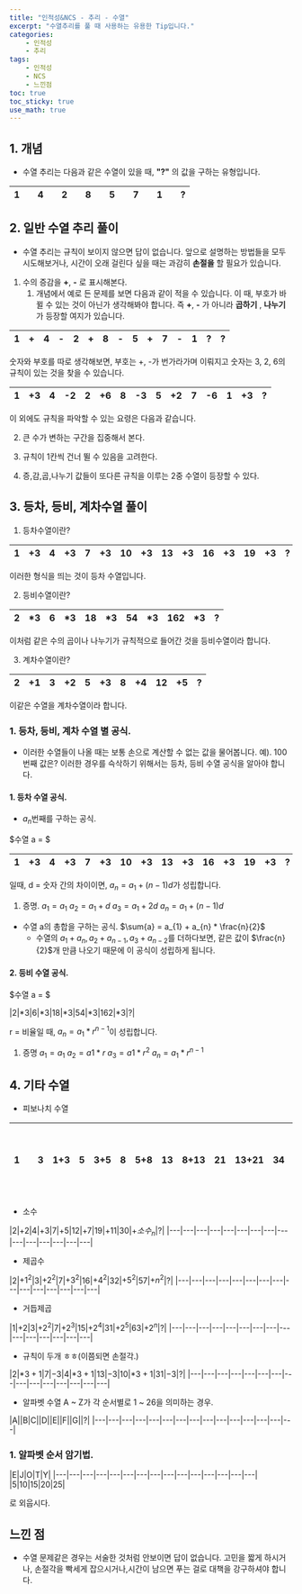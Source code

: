 ```yaml
---
title: "인적성&NCS - 추리 - 수열"
excerpt: "수열추리를 풀 때 사용하는 유용한 Tip입니다."
categories:
    - 인적성
    - 추리
tags:
    - 인적성
    - NCS
    - 느낀점
toc: true
toc_sticky: true
use_math: true
---
```


## 1. 개념
* 수열 추리는 다음과 같은 수열이 있을 때, **"?"** 의 값을 구하는 유형입니다.

|1||4||2||8||5||7||1||?|
|---|---|---|---|---|---|---|---|---|---|---|---|---|---|---|

## 2. 일반 수열 추리 풀이
* 수열 추리는 규칙이 보이지 않으면 답이 없습니다. 앞으로 설명하는 방법들을 모두 시도해보거나, 시간이 오래 걸린다 싶을 때는 과감히 **손절을** 할 필요가 있습니다.

1. 수의 증감을 **+**, **-** 로 표시해본다.
    1. 개념에서 예로 든 문제를 보면 다음과 같이 적을 수 있습니다.
    이 때, 부호가 바뀔 수 있는 것이 아닌가 생각해봐야 합니다. 즉 **+**, **-** 가 아니라 **곱하기** , **나누기** 가 등장할 여지가 있습니다. 

|1|+|4|-|2|+|8|-|5|+|7|-|1|?|?|
|---|---|---|---|---|---|---|---|---|---|---|---|---|---|---|

숫자와 부호를 따로 생각해보면, 
부호는 +, -가 번가라가며 이뤄지고
숫자는 3, 2, 6의 규칙이 있는 것을 찾을 수 있습니다.

|1|+3|4|-2|2|+6|8|-3|5|+2|7|-6|1|+3|?|
|---|---|---|---|---|---|---|---|---|---|---|---|---|---|---|

이 외에도 규칙을 파악할 수 있는 요령은 다음과 같습니다.

2. 큰 수가 변하는 구간을 집중해서 본다.

3. 규칙이 1칸씩 건너 뛸 수 있음을 고려한다.
4. 증,감,곱,나누기 값들이 또다른 규칙을 이루는 2중 수열이 등장할 수 있다.

## 3. 등차, 등비, 계차수열 풀이

1. 등차수열이란?

|1|+3|4|+3|7|+3|10|+3|13|+3|16|+3|19|+3|?|
|---|---|---|---|---|---|---|---|---|---|---|---|---|---|---|

이러한 형식을 띄는 것이 등차 수열입니다.

2. 등비수열이란?

|2|*3|6|*3|18|*3|54|*3|162|*3|?|
|---|---|---|---|---|---|---|---|---|---|---|

이처럼 같은 수의 곱이나 나누기가 규칙적으로 들어간 것을 등비수열이라 합니다.

3. 계차수열이란?

|2|+1|3|+2|5|+3|8|+4|12|+5|?|
|---|---|---|---|---|---|---|---|---|---|---|

이같은 수열을 계차수열이라 합니다.

### 1. 등차, 등비, 계차 수열 별 공식.
* 이러한 수열들이 나올 때는 보통 손으로 계산할 수 없는 값을 물어봅니다.
예). 100번째 값은?
이러한 경우를 슥삭하기 위해서는 등차, 등비 수열 공식을 알아야 합니다.


#### 1. 등차 수열 공식.

* $a_{n}$번째를 구하는 공식. 

$수열 a = $

|1|+3|4|+3|7|+3|10|+3|13|+3|16|+3|19|+3|?|
|---|---|---|---|---|---|---|---|---|---|---|---|---|---|---|

일때, 
d = 숫자 간의 차이이면,
$a_{n} = a_{1} + (n-1)d$가 성립합니다.

1. 증명.
$a_{1} = a_{1}$
$a_{2} = a_{1} + d$
$a_{3} = a_{1} + 2d$
$a_{n} = a_{1} + (n-1)d$

* 수열 a의 총합을 구하는 공식.
$\sum{a} = a_{1} + a_{n} * \frac{n}{2}$
    * 수열의 $a_{1} + a_{n}, a_{2} + a_{n-1}, a_{3} + a_{n-2}$를 더하다보면, 같은 값이 $\frac{n}{2}$개 만큼 나오기 때문에 이 공식이 성립하게 됩니다. 

#### 2. 등비 수열 공식.

$수열 a = $


|2|*3|6|*3|18|*3|54|*3|162|*3|?|

r = 비율일 때,
$a_{n} = a_{1} * r^{n-1}$이 성립합니다.

1. 증명
$a_{1} = a_{1}$
$a_{2}=a{1}*r$
$a_{3} = a{1}*r^{2}$
$a_{n} = a_{1} * r^{n-1}$

## 4. 기타 수열

* 피보나치 수열

|1||3|1+3|5|3+5|8|5+8|13|8+13|21|13+21|34|$a_{n-2}+a_{n-1}$|?|
|---|---|---|---|---|---|---|---|---|---|---|---|---|---|---|

* 소수

|2|+2|4|+3|7|+5|12|+7|19|+11|30|$+소수_{n}$|?|
|---|---|---|---|---|---|---|---|---|---|---|---|---|---|---|

* 제곱수

|2|$+1^2$|3|$+2^2$|7|$+3^2$|16|$+4^2$|32|$+5^2$|57|$+n^{2}$|?|
|---|---|---|---|---|---|---|---|---|---|---|---|---|---|---|

* 거듭제곱

|1|+2|3|$+2^2$|7|$+2^3$|15|$+2^4$|31|$+2^5$|63|$+2^{n}$|?|
|---|---|---|---|---|---|---|---|---|---|---|---|---|---|---|

* 규칙이 두개 ㅎㅎ(이쯤되면 손절각.)

|2|$*3+1$|7|$-3$|4|$*3+1$|13|$-3$|10|$*3+1$|31|$-3$|?|
|---|---|---|---|---|---|---|---|---|---|---|---|---|---|---|

* 알파벳 수열
A ~ Z가 각 순서별로 1 ~ 26을 의미하는 경우.

|A||B|C||D||E||F||G||?|
|---|---|---|---|---|---|---|---|---|---|---|---|---|---|---|

### 1. 알파벳 순서 암기법.
|E|J|O|T|Y|
|---|---|---|---|---|---|---|---|---|---|---|---|---|---|---|
|5|10|15|20|25|

로 외웁시다. 

## 느낀 점
* 수열 문제같은 경우는 서술한 것처럼 안보이면 답이 없습니다. 고민을 짧게 하시거나, 손절각을 빡세게 잡으시거나,시간이 남으면 푸는 걸로 대책을 강구하셔야 합니다.